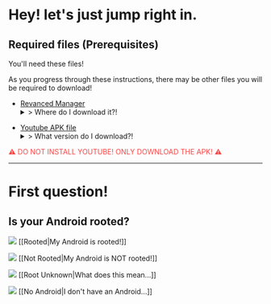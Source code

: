 # Hey! let's just jump right in.

## Required files (Prerequisites)
You'll need these files!

As you progress through these instructions, there may be other files you will be required to download!

- [Revanced Manager](https://github.com/revanced/revanced-manager/releases/latest) <details><summary>> Where do I download it?!</summary>Scroll down! You'll see under "Assets" a file that ends with ".apk". Go ahead and download that! Your phone may ask you to enable "Install unknown apps" on your browser
</details>

- [Youtube APK file](https://www.apkmirror.com/wp-content/themes/APKMirror/download.php?id=4701623&key=0e84306bc5ac6062bf7fb134b7126e2c0320f126&forcebaseapk=true) <details><summary>> What version do I download?!</summary>test</details>

<font color=#f44>⚠ DO NOT INSTALL YOUTUBE! ONLY DOWNLOAD THE APK! ⚠</font>



---


# First question!
## Is your Android rooted?

![](https://cdn.discordapp.com/attachments/803186540359450664/1100960373282193449/image_2023-04-26_182246728_1.gif) [[Rooted|My Android is rooted!]]

![](https://cdn.discordapp.com/attachments/803186540359450664/1100960373282193449/image_2023-04-26_182246728_1.gif) [[Not Rooted|My Android is NOT rooted!]]

![](https://cdn.discordapp.com/attachments/803186540359450664/1100960373282193449/image_2023-04-26_182246728_1.gif) [[Root Unknown|What does this mean...]]

![](https://cdn.discordapp.com/attachments/803186540359450664/1100960373282193449/image_2023-04-26_182246728_1.gif) [[No Android|I don't have an Android...]]
